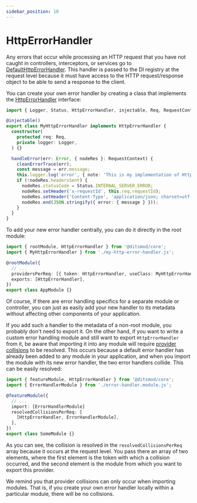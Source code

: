 ```yaml
---
sidebar_position: 10
---
```


# HttpErrorHandler

Any errors that occur while processing an HTTP request that you have not caught in controllers, interceptors, or services go to [DefaultHttpErrorHandler][100]. This handler is passed to the DI registry at the request level because it must have access to the HTTP request/response object to be able to send a response to the client.

You can create your own error handler by creating a class that implements the [HttpErrorHandler][101] interface:

```ts
import { Logger, Status, HttpErrorHandler, injectable, Req, RequestContext, cleanErrorTrace } from '@ditsmod/core';

@injectable()
export class MyHttpErrorHandler implements HttpErrorHandler {
  constructor(
    protected req: Req,
    private logger: Logger,
  ) {}

  handleError(err: Error, { nodeRes }: RequestContext) {
    cleanErrorTrace(err);
    const message = err.message;
    this.logger.log('error', { note: 'This is my implementation of HttpErrorHandler', err });
    if (!nodeRes.headersSent) {
      nodeRes.statusCode = Status.INTERNAL_SERVER_ERROR;
      nodeRes.setHeader('x-requestId', this.req.requestId);
      nodeRes.setHeader('Content-Type', 'application/json; charset=utf-8');
      nodeRes.end(JSON.stringify({ error: { message } }));
    }
  }
}
```

To add your new error handler centrally, you can do it directly in the root module:

```ts
import { rootModule, HttpErrorHandler } from '@ditsmod/core';
import { MyHttpErrorHandler } from './my-http-error-handler.js';

@rootModule({
  // ...
  providersPerReq: [{ token: HttpErrorHandler, useClass: MyHttpErrorHandler }],
  exports: [HttpErrorHandler],
})
export class AppModule {}
```

Of course, if there are error handling specifics for a separate module or controller, you can just as easily add your new handler to its metadata without affecting other components of your application.

If you add such a handler to the metadata of a non-root module, you probably don't need to export it. On the other hand, if you want to write a custom error handling module and still want to export `HttpErrorHandler` from it, be aware that importing it into any module will require [provider collisions][1] to be resolved. This occurs because a default error handler has already been added to any module in your application, and when you import the module with its new error handler, the two error handlers collide. This can be easily resolved:

```ts {8}
import { featureModule, HttpErrorHandler } from '@ditsmod/core';
import { ErrorHandlerModule } from './error-handler.module.js';

@featureModule({
  // ...
  import: [ErrorHandlerModule]
  resolvedCollisionsPerReq: [
    [HttpErrorHandler, ErrorHandlerModule],
  ],
})
export class SomeModule {}
```

As you can see, the collision is resolved in the `resolvedCollisionsPerReq` array because it occurs at the request level. You pass there an array of two elements, where the first element is the token with which a collision occurred, and the second element is the module from which you want to export this provider.

We remind you that provider collisions can only occur when importing modules. That is, if you create your own error handler locally within a particular module, there will be no collisions.







[1]: /developer-guides/providers-collisions

[100]: https://github.com/ditsmod/ditsmod/blob/core-2.54.0/packages/core/src/error/default-http-error-handler.ts
[101]: https://github.com/ditsmod/ditsmod/blob/core-2.54.0/packages/core/src/error/http-error-handler.ts
